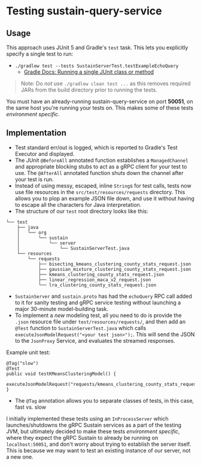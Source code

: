 # Testing sustain-query-service

## Usage

This approach uses JUnit 5 and Gradle's `test` task. This lets you explicitly specify a single test to run:
- `./gradlew test --tests SustainServerTest.testExampleEchoQuery`
   - [Gradle Docs: Running a single JUnit class or method](https://docs.gradle.org/current/userguide/java_testing.html#simple_name_pattern)
  
> Note: Do *not* use `./gradlew clean test ...` as this removes required JARs from the build directory prior to running the tests.

You must have an already-running sustain-query-service on port **50051**, on the same host you're running your tests on.
This makes some of these tests *environment specific*.

## Implementation

- Test standard err/out is logged, which is reported to Gradle's Test Executor and displayed.
- The JUnit  `@BeforeAll` annotated function establishes a `ManagedChannel` and appropriate blocking stubs to act as a 
  gRPC client for your test to use. The `@AfterAll` annotated function shuts down the channel after your test is run.
- Instead of using messy, escaped, inline `String`s for test calls, tests now use file resources in the 
  `src/test/resources/requests` directory. This allows you to plop an example JSON file down, and use it without having
  to escape all the characters for Java interpretation.
- The structure of our `test` root directory looks like this:

```
└── test
    ├── java
    │   └── org
    │       └── sustain
    │           └── server
    │               └── SustainServerTest.java
    └── resources
        └── requests
            ├── bisecting_kmeans_clustering_county_stats_request.json
            ├── gaussian_mixture_clustering_county_stats_request.json
            ├── kmeans_clustering_county_stats_request.json
            ├── linear_regression_maca_v2_request.json
            └── lra_clustering_county_stats_request.json
```

- `SustainServer` and `sustain.proto` has had the `echoQuery` RPC call added to it for sanity testing and gRPC service 
  testing without launching a major 30-minute model-building task.
- To implement a _new_ modeling test, all you need to do is provide the `.json` resource file under 
  `test/resources/requests/`, and then add an `@Test` function to `SustainServerTest.java` which calls 
  `executeJsonModelRequest("<your test json>");`. This will send the JSON to the `JsonProxy` Service, and evaluates the 
  streamed responses.
  
Example unit test:
```
@Tag("slow")
@Test
public void testKMeansClusteringModel() {
    executeJsonModelRequest("requests/kmeans_clustering_county_stats_request.json");
}
```

- The `@Tag` annotation allows you to separate classes of tests, in this case, fast vs. slow

I initially implemented these tests using an `InProcessServer` which launches/shutdowns the gRPC Sustain services as a 
part of the testing JVM, but ultimately decided to make these tests _environment specific_, where they expect the gRPC 
Sustain to already be running on `localhost:50051`, and don't worry about trying to establish the server itself. This is
because we may want to test an existing instance of our server, not a new one.